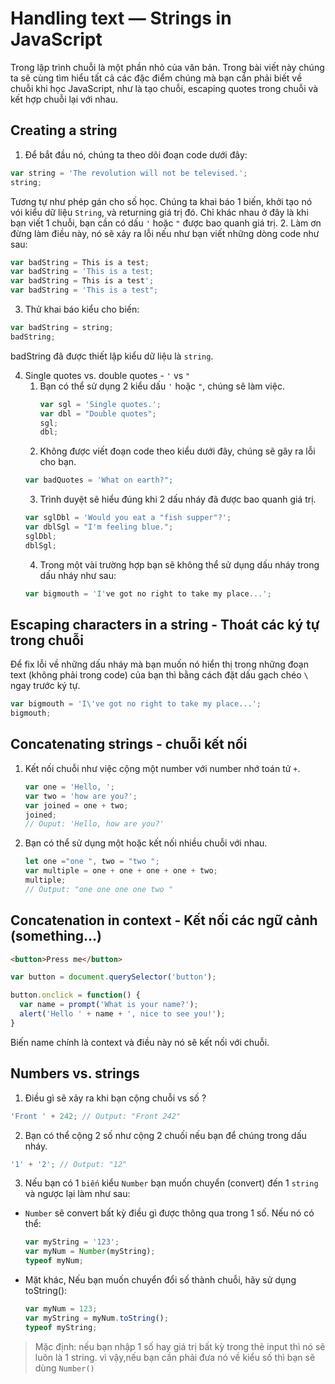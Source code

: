 # Handling text — Strings in JavaScript
Trong lập trình chuỗi là một phần nhỏ của văn bản. Trong bài viết này chúng ta sẽ cùng tìm hiểu tất cả các đặc điểm chúng mà bạn cần phải biết về chuỗi khi học JavaScript, như là tạo chuỗi, escaping quotes trong chuỗi và kết hợp chuỗi lại với nhau.

## Creating a string
1. Để bắt đầu nó, chúng ta theo dõi đoạn code dưới đây:
```js
var string = 'The revolution will not be televised.';
string;
```
Tương tự như phép gán cho số học. Chúng ta khai báo 1 biến, khởi tạo nó vói kiểu dữ liệu `String`, và returning giá trị đó. Chỉ khác nhau ở đây là khi bạn viết 1 chuỗi, bạn cần có dấu `'` hoặc `"` được bao quanh giá trị.
2. Làm ơn đừng làm điều này, nó sẽ xảy ra lỗi nếu như bạn viết những dòng code như sau:
```js
var badString = This is a test;
var badString = 'This is a test;
var badString = This is a test';
var badString = 'This is a test";
```
3. Thử khai báo kiểu cho biến:
```js
var badString = string;
badString;
```
badString đã được thiết lập kiểu dữ liệu là `string`.

4. Single quotes vs. double quotes - `'` vs `"`
    1. Bạn có thể sử dụng 2 kiểu dấu  `'` hoặc `"`, chúng sẽ làm việc.
        ```js
        var sgl = 'Single quotes.';
        var dbl = "Double quotes";
        sgl;
        dbl;
        ```
    2. Không được viết đoạn code theo kiểu dưới đây, chúng sẽ gây ra lỗi cho bạn.
    ```js
    var badQuotes = 'What on earth?";
    ```
    3. Trình duyệt sẽ hiểu đúng khi 2 dấu nháy đã được bao quanh giá trị.
    ```js
    var sglDbl = 'Would you eat a "fish supper"?';
    var dblSgl = "I'm feeling blue.";
    sglDbl;
    dblSgl;
    ```
    4. Trong một vài trường hợp bạn sẽ không thể sử dụng dấu nháy trong dấu nháy như sau:
    ```js
    var bigmouth = 'I've got no right to take my place...';
    ```
## Escaping characters in a string - Thoát các ký tự trong chuỗi
Để fix lỗi về những dấu nháy mà bạn muốn nó hiển thị trong những đoạn text (không phải trong code) của bạn thì bằng cách đặt dấu gạch chéo `\` ngay trước ký tự.
```js
var bigmouth = 'I\'ve got no right to take my place...';
bigmouth;
```

## Concatenating strings - chuỗi kết nối
1. Kết nối chuỗi như việc cộng một number với number nhớ toán tử `+`. 
    ```js
    var one = 'Hello, ';
    var two = 'how are you?';
    var joined = one + two;
    joined;
    // Ouput: 'Hello, how are you?'
    ```
2. Bạn có thể sử dụng một hoặc kết nối nhiều chuỗi với nhau.
    ```js
    let one ="one ", two = "two ";
    var multiple = one + one + one + one + two;
    multiple;
    // Output: "one one one one two "
    ```
## Concatenation in context - Kết nối các ngữ cảnh (something...)
```html
<button>Press me</button>
```
```js
var button = document.querySelector('button');

button.onclick = function() {
  var name = prompt('What is your name?');
  alert('Hello ' + name + ', nice to see you!'); 
}
```
Biến name chính là context và điều này nó sẽ kết nối với chuỗi.

## Numbers vs. strings
1. Điều gì sẽ xảy ra khi bạn cộng chuỗi vs số ?
```js
'Front ' + 242; // Output: "Front 242"
```
2. Bạn có thể cộng 2 số như cộng 2 chuối nếu bạn để chúng trong dấu nháy.
```js
'1' + '2'; // Output: "12"
```
3. Nếu bạn có 1 `biến`  kiểu `Number` bạn muốn chuyển (convert) đến 1 `string` và ngược lại làm như sau:
- `Number` sẽ convert bất kỳ điều gì được thông qua trong 1 số. Nếu nó có thể:
    ```js
    var myString = '123';
    var myNum = Number(myString);
    typeof myNum;
    ```
- Mặt khác, Nếu bạn muốn chuyển đổi số thành chuỗi, hãy sử dụng toString():
    ```js
    var myNum = 123;
    var myString = myNum.toString();
    typeof myString;
    ```
> Mặc định: nếu bạn nhập 1 số hay giá trị bất kỳ trong thẻ input thì nó sẽ luôn là 1 string. vì vậy,nếu bạn cần phải đưa nó về kiểu số thì bạn sẽ dùng `Number()`

